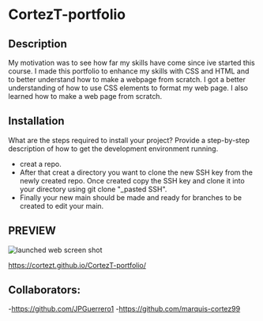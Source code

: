 # CortezT-portfolio

## Description

My motivation was to see how far my skills have come since ive started this course.
I made this portfolio to enhance my skills with CSS and HTML and to better understand how to make a webpage from scratch.
I got a better understanding of how to use CSS elements to format my web page. I also learned how to make a web page from scratch.

## Installation

What are the steps required to install your project? Provide a step-by-step description of how to get the development environment running.
- creat a repo.
- After that creat a directory you want to clone the new SSH key from the newly created repo. Once created copy the SSH key and clone it into your directory using git clone "_pasted SSH". 
- Finally your new main should be made and ready for branches to be created to edit your main.  

## PREVIEW
![launched web screen shot](https://user-images.githubusercontent.com/126823522/228959544-6902b3c5-ea9f-4d6a-b5d6-4e5baf1d2650.jpg)

https://cortezt.github.io/CortezT-portfolio/

## Collaborators:

-https://github.com/JPGuerrero1
-https://github.com/marquis-cortez99